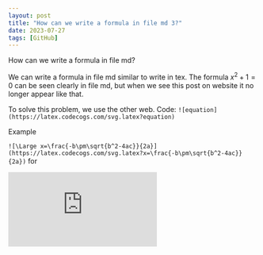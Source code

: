 ```yaml
---
layout: post
title: "How can we write a formula in file md 3?"
date: 2023-07-27
tags: [GitHub]
---
```


How can we write a formula in file md?

We can write a formula in file md similar to write in tex. The formula
$x^2+1=0$ can be seen clearly in file md, but when we see this post on website it no longer appear like that.

To solve this problem, we use the other web. Code: `![equation](https://latex.codecogs.com/svg.latex?equation)`

Example

`![\Large x=\frac{-b\pm\sqrt{b^2-4ac}}{2a}](https://latex.codecogs.com/svg.latex?x=\frac{-b\pm\sqrt{b^2-4ac}}{2a})`
for

![\Large x=\frac{-b\pm\sqrt{b^2-4ac}}{2a}](https://latex.codecogs.com/svg.latex?x%3D%5Cfrac%7B-b%5Cpm%5Csqrt%7Bb%5E2-4ac%7D%7D%7B2a%7D)


<div class="fb-comments" data-href="https://hoangnamphan.github.io/blog/equation3" data-width="300" data-numposts="10"></div>

